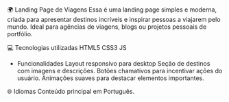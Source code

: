 🌍 Landing Page de Viagens
Essa é uma landing page simples e moderna, criada para apresentar destinos incríveis e inspirar pessoas a viajarem pelo mundo. Ideal para agências de viagens, blogs ou projetos pessoais de portfólio.

💻 Tecnologias utilizadas
HTML5 
CSS3 
JS

- Funcionalidades
Layout responsivo para desktop
Seção de destinos com imagens e descrições.
Botões chamativos para incentivar ações do usuário.
Animações suaves para destacar elementos importantes.

🌐 Idiomas
Conteúdo principal em Português.

